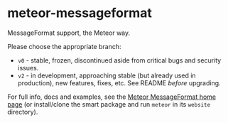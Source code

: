 # meteor-messageformat

MessageFormat support, the Meteor way.

Please choose the appropriate branch:

* `v0` - stable, frozen, discontinued aside from critical bugs and security issues.
* `v2` - in development, approaching stable (but already used in production), new
  features, fixes, etc.  See README *before* upgrading.

For full info, docs and examples, see the
[Meteor MessageFormat home page](http://messageformat.meteor.com/)
(or install/clone the smart package and run `meteor` in its `website` directory).

